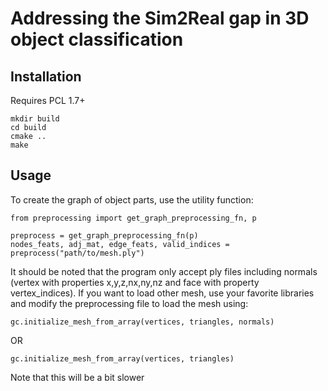 # Addressing the Sim2Real gap in 3D object classification

## Installation

Requires PCL 1.7+

```
mkdir build
cd build
cmake ..
make
```

## Usage

To create the graph of object parts, use the utility function:

```
from preprocessing import get_graph_preprocessing_fn, p

preprocess = get_graph_preprocessing_fn(p)
nodes_feats, adj_mat, edge_feats, valid_indices = preprocess("path/to/mesh.ply")
```

It should be noted that the program only accept ply files including normals (vertex with properties x,y,z,nx,ny,nz and face with property vertex_indices). If you want to load other mesh, use your favorite libraries and modify the preprocessing file to load the mesh using: 

```
gc.initialize_mesh_from_array(vertices, triangles, normals)
```
OR 
```
gc.initialize_mesh_from_array(vertices, triangles)
```

Note that this will be a bit slower